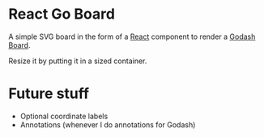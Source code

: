 # React Go Board

A simple SVG board in the form of a [React][react] component to render a
[Godash][godash] [Board][board].

Resize it by putting it in a sized container.

# Future stuff

* Optional coordinate labels
* Annotations (whenever I do annotations for Godash)

[react]: https://github.com/facebook/react
[godash]: https://github.com/duckpunch/godash
[board]: http://duckpunch.github.io/godash/documentation/#board_1
